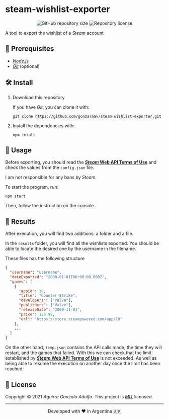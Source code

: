 # steam-wishlist-exporter

<!-- https://shields.io -->

<div align="center">

![GitHub repository size](https://img.shields.io/github/repo-size/gonza7aav/steam-wishlist-exporter?label=size&color=informational)
![Repository license](https://img.shields.io/github/license/gonza7aav/steam-wishlist-exporter?color=informational)

</div>

<!-- summary -->

A tool to export the wishlist of a _Steam_ account

## 🚧 Prerequisites

- _[Node.js](https://nodejs.org/)_
- _[Git](https://git-scm.com/)_ (optional)

## 🛠️ Install

1. Download this repository

   If you have _Git_, you can clone it with:

   ```console
   git clone https://github.com/gonza7aav/steam-wishlist-exporter.git
   ```

2. Install the dependencies with:

   ```console
   npm intall
   ```

## 🚀 Usage

Before exporting, you should read the **[_Steam_ Web API Terms of Use](https://steamcommunity.com/dev/apiterms)** and check the values from the `config.json` file.

I am not responsible for any bans by _Steam_.

To start the program, run:

```console
npm start
```

Then, follow the instruction on the console.

## 📂 Results

After execution, you will find two additions: a folder and a file.

In the `results` folder, you will find all the wishlists exported. You should be able to locate the desired one by the username in the filename.

These files has the following structure

```json
{
  "username": "username",
  "dateExported": "2000-01-01T00:00:00.000Z",
  "games": [
    {
      "appid": 10,
      "title": "Counter-Strike",
      "developers": ["Valve"],
      "publishers": ["Valve"],
      "releaseDate": "2000-11-01",
      "price": 129.99,
      "url": "https://store.steampowered.com/app/10"
    },
    ...
  ]
}
```

On the other hand, `temp.json` contains the API calls made, the time they will restart, and the games that failed. With this we can check that the limit established by **[_Steam_ Web API Terms of Use](https://steamcommunity.com/dev/apiterms)** is not exceeded. As well as being able to resume the execution on another day once the limit has been reached.

## 📝 License

<!-- https://choosealicense.com/ -->

Copyright © 2021 _Aguirre Gonzalo Adolfo_.
This project is _[MIT](LICENSE)_ licensed.

---

<div align="center">
Developed with ❤️ in Argentina 🇦🇷
</div>
